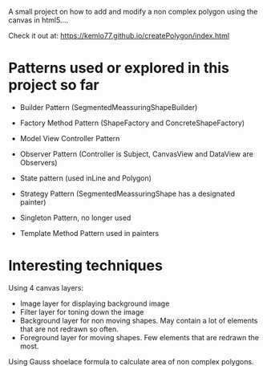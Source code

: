 A small project on how to add and modify a non complex polygon using the canvas in html5....

Check it out at:
https://kemlo77.github.io/createPolygon/index.html



# Patterns used or explored in this project so far

* Builder Pattern (SegmentedMeassuringShapeBuilder)

* Factory Method Pattern (ShapeFactory and ConcreteShapeFactory)

* Model View Controller Pattern

* Observer Pattern (Controller is Subject, CanvasView and DataView are Observers)

* State pattern (used inLine and Polygon)

* Strategy Pattern (SegmentedMeassuringShape has a designated painter)

* Singleton Pattern, no longer used

* Template Method Pattern used in painters

# Interesting techniques

Using 4 canvas layers:
* Image layer for displaying background image
* Filter layer for toning down the image
* Background layer for non moving shapes. May contain a lot of elements that are not redrawn so often.
* Foreground layer for moving shapes. Few elements that are redrawn the most.

Using Gauss shoelace formula to calculate area of non complex polygons.


